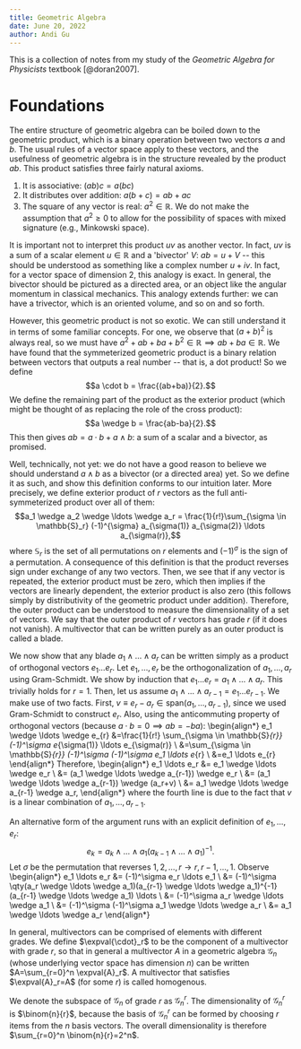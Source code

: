 ```yaml
---
title: Geometric Algebra
date: June 20, 2022
author: Andi Gu
---
```


This is a collection of notes from my study of the *Geometric Algebra for Physicists* textbook  [@doran2007]. 

# Foundations

The entire structure of geometric algebra can be boiled down to the geometric product, which is a binary operation between two vectors $a$ and $b$. The usual rules of a vector space apply to these vectors, and the usefulness of geometric algebra is in the structure revealed by the product $ab$. This product satisfies three fairly natural axioms.

1. It is associative: $(ab)c=a(bc)$
2. It distributes over addition: $a(b+c)=ab+ac$
3. The square of any vector is real: $a^2 \in \mathbb{R}$. We do not make the assumption that $a^2 \geq 0$ to allow for the possibility of spaces with mixed signature (e.g., Minkowski space).

It is important not to interpret this product $uv$ as another vector. In fact, $uv$ is a sum of a scalar element $u \in \mathbb{R}$ and a 'bivector' $V$: $ab=u + V$ -- this should be understood as something like a complex number $u+iv$. In fact, for a vector space of dimension 2, this analogy is exact. In general, the bivector should be pictured as a directed area, or an object like the angular momentum in classical mechanics. This analogy extends further: we can have a trivector, which is an oriented volume, and so on and so forth. 

However, this geometric product is not so exotic. We can still understand it in terms of some familiar concepts. For one, we observe that $(a+b)^2$ is always real, so we must have $a^2+ab+ba+b^2 \in \mathbb{R} \implies ab + ba \in \mathbb{R}$. We have found that the symmeterized geometric product is a binary relation between vectors that outputs a real number -- that is, a dot product! So we define $$a \cdot b = \frac{(ab+ba)}{2}.$$ We define the remaining part of the product as the exterior product (which might be thought of as replacing the role of the cross product): $$a \wedge b = \frac{ab-ba}{2}.$$ This then gives $ab=a \cdot b + a \wedge b$: a sum of a scalar and a bivector, as promised.

Well, technically, not yet: we do not have a good reason to believe we should understand $a \wedge b$ as a bivector (or a directed area) yet. So we define it as such, and show this definition conforms to our intuition later. More precisely, we define exterior product of $r$ vectors as the full anti-symmeterized product over all of them: $$a_1 \wedge a_2 \wedge \ldots \wedge a_r = \frac{1}{r!}\sum_{\sigma \in \mathbb{S}_r} (-1)^{\sigma} a_{\sigma(1)} a_{\sigma(2)} \ldots a_{\sigma(r)},$$ where $\mathbb{S}_r$ is the set of all permutations on $r$ elements and $(-1)^\sigma$ is the sign of a permutation. A consequence of this definition is that the product reverses sign under exchange of any two vectors. Then, we see that if any vector is repeated, the exterior product must be zero, which then implies if the vectors are linearly dependent, the exterior product is also zero (this follows simply by distributivity of the geometric product under addition). Therefore, the outer product can be understood to measure the dimensionality of a set of vectors. We say that the outer product of $r$ vectors has grade $r$ (if it does not vanish). A multivector that can be written purely as an outer product is called a blade.

We now show that any blade $a_1 \wedge \ldots \wedge a_r$ can be written simply as a product of orthogonal vectors $e_1 \ldots e_r$. Let $e_1,\ldots,e_r$ be the orthogonalization of $a_1,\ldots,a_r$ using Gram-Schmidt. We show by induction that $e_1 \ldots e_r=a_1 \wedge \ldots \wedge a_r$. This trivially holds for $r=1$. Then, let us assume $a_1 \wedge \ldots \wedge a_{r-1}=e_1 \ldots e_{r-1}$. We make use of two facts. First, $v \equiv e_r - a_r \in \text{span}(a_1,\ldots,a_{r-1})$, since we used Gram-Schmidt to construct $e_r$. Also, using the anticommuting property of orthogonal vectors (because $a \cdot b = 0 \implies ab = -ba$):
\begin{align*}
e_1 \wedge \ldots \wedge e_{r} &=\frac{1}{r!} \sum_{\sigma \in \mathbb{S}_{r}} (-1)^\sigma e_{\sigma(1)} \ldots e_{\sigma(r)} \\
&=\sum_{\sigma \in \mathbb{S}_{r}} (-1)^\sigma (-1)^\sigma e_1 \ldots e_{r} \\
&=e_1 \ldots e_{r}
\end{align*}
Therefore, 
\begin{align*}
e_1 \ldots e_r &= e_1 \wedge \ldots \wedge e_r \\
&= (a_1 \wedge \ldots \wedge a_{r-1}) \wedge e_r \\
&= (a_1 \wedge \ldots \wedge a_{r-1}) \wedge (a_r+v) \\
&= a_1 \wedge \ldots \wedge a_{r-1} \wedge a_r,
\end{align*}
where the fourth line is due to the fact that $v$ is a linear combination of $a_1, \ldots, a_{r-1}$.

An alternative form of the argument runs with an explicit definition of $e_1,\ldots,e_r$:
$$e_k = a_k \wedge \ldots \wedge a_1 (a_{k-1} \wedge \ldots \wedge a_1)^{-1}.$$ Let $\sigma$ be the permutation that reverses $1,2,\ldots,r \rightarrow r,r-1,\ldots,1$. Observe
\begin{align*}
e_1 \ldots e_r &= (-1)^\sigma e_r \ldots e_1 \\
&= (-1)^\sigma \qty(a_r \wedge \ldots \wedge a_1)(a_{r-1} \wedge \ldots \wedge a_1)^{-1} (a_{r-1} \wedge \ldots \wedge a_1) \ldots \\
&= (-1)^\sigma a_r \wedge \ldots \wedge a_1 \\
&= (-1)^\sigma (-1)^\sigma a_1 \wedge \ldots \wedge a_r \\
&= a_1 \wedge \ldots \wedge a_r
\end{align*}

In general, multivectors can be comprised of elements with different grades. We define $\expval{\cdot}_r$ to be the component of a multivector with grade $r$, so that in general a multivector $A$ in a geometric algebra $\mathcal{G}_n$ (whose underlying vector space has dimension $n$) can be written $A=\sum_{r=0}^n \expval{A}_r$. A multivector that satisfies $\expval{A}_r=A$ (for some $r$) is called homogenous.

We denote the subspace of $\mathcal{G}_n$ of grade $r$ as $\mathcal{G}_n^r$. The dimensionality of $\mathcal{G}_n^r$ is $\binom{n}{r}$, because the basis of $\mathcal{G}_n^r$ can be formed by choosing $r$ items from the $n$ basis vectors. The overall dimensionality is therefore $\sum_{r=0}^n \binom{n}{r}=2^n$.



